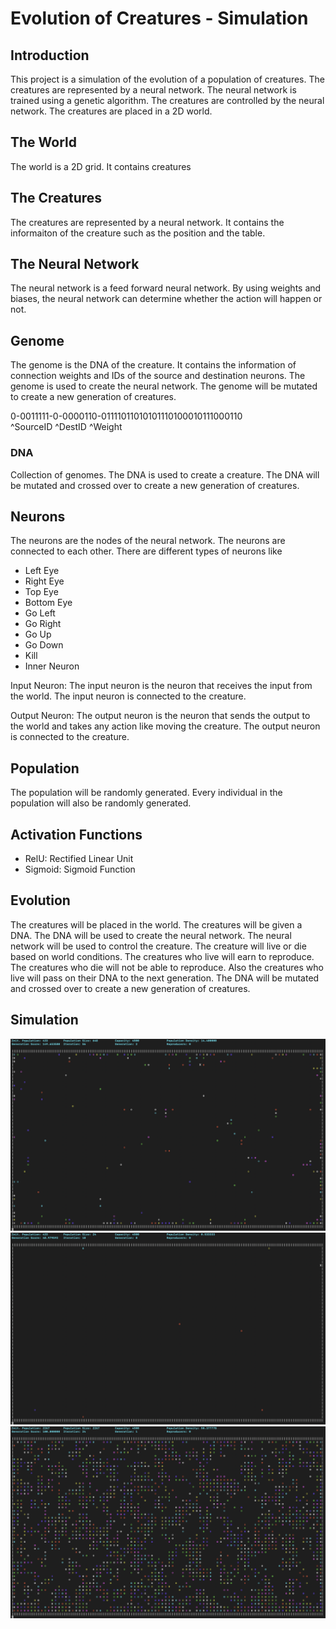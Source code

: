 # Evolution of Creatures - Simulation
## Introduction
This project is a simulation of the evolution of a population of creatures. The creatures are represented by a neural network. The neural network is trained using a genetic algorithm. The creatures are controlled by the neural network. The creatures are placed in a 2D world. 

## The World
The world is a 2D grid. It contains creatures

## The Creatures
The creatures are represented by a neural network. 
It contains the informaiton of the creature such as the position and the table.

## The Neural Network
The neural network is a feed forward neural network. By using weights and biases, the neural network can determine whether the action will happen or not.

## Genome
The genome is the DNA of the creature. It contains the information of connection weights and IDs of the source and destination neurons. The genome is used to create the neural network. The genome will be mutated to create a new generation of creatures. 

0-0011111-0-0000110-01111011010101110100010111000110  
^SourceID ^DestID   ^Weight

### DNA
Collection of genomes. The DNA is used to create a creature. The DNA will be mutated and crossed over to create a new generation of creatures.

## Neurons
The neurons are the nodes of the neural network. The neurons are connected to each other. There are different types of neurons like
- Left Eye
- Right Eye
- Top Eye
- Bottom Eye
- Go Left
- Go Right
- Go Up
- Go Down
- Kill
- Inner Neuron

Input Neuron: The input neuron is the neuron that receives the input from the world. The input neuron is connected to the creature.

Output Neuron: The output neuron is the neuron that sends the output to the world and takes any action like moving the creature. The output neuron is connected to the creature.

## Population
The population will be randomly generated. Every individual in the population will also be randomly generated. 

## Activation Functions
- RelU: Rectified Linear Unit
- Sigmoid: Sigmoid Function

## Evolution
The creatures will be placed in the world. The creatures will be given a DNA. The DNA will be used to create the neural network. The neural network will be used to control the creature. The creature will live or die based on world conditions. The creatures who live will earn to reproduce. The creatures who die will not be able to reproduce. Also the creatures who live will pass on their DNA to the next generation. The DNA will be mutated and crossed over to create a new generation of creatures. 

## Simulation
![Alt text](img/sim01.png)
![Alt text](img/sim02.png)
![Alt text](img/sim03.png)